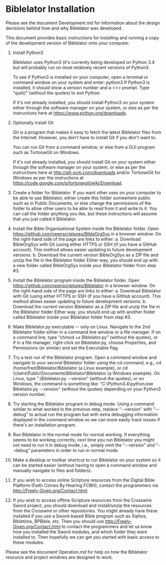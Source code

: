 Biblelator Installation
=======================

Please see the document Development.md for information about the design decisions behind
how and why Biblelator was developed.

This document provides basic instructions for installing and running a copy of the development
version of Biblelator onto your computer.


1. Install Python3

    Biblelator uses Python3 (it's currently being developed on Python 3.4
        but will probably run on most relatively recent versions of Python3.

    To see if Python3 is installed on your computer,
        open a terminal or command window on your system and enter:
            python3
    If Python3 is installed, it should show a version number and a >>> prompt.
        Type "quit()" (without the quotes) to exit Python.

    If it's not already installed, you should install Python3 on your system either
        through the software manager on your system, or else
        as per the instructions here at https://www.python.org/downloads.


2. Optionally install Git

    Git is a program that makes it easy to fetch the latest Biblelator files from the Internet.
    However, you don't have to install Git if you don't want to.

    You can run Git from a command window, or else from a GUI program such as TortoiseGit on Windows.

    If it's not already installed, you should install Git on your system either
        through the software manager on your system, or else
        as per the instructions here at http://git-scm.com/downloads and/or
        TortoiseGit for Windows as per the instructions at
            https://code.google.com/p/tortoisegit/wiki/Download.


3. Create a folder for Biblelator.
    If you want other uses on your computer to be able to use Biblelator,
        either create this folder somewhere public such as in Public Documents, or else
        change the permissions of the folder to allow other users
            to be able to read from it and write to it.
    You can call the folder anything you like,
        but these instructions will assume that you just called it Biblelator.


4. Install the Bible Organisational System inside the Biblelator folder.
    Open https://github.com/openscriptures/BibleOrgSys in a browser window.
    On the right-hand side of the page are links to either:
        a. Download BibleOrgSys with Git (using either HTTPS or SSH (if you have a GitHub account).
            This method allows easier updating to future development versions.
        b. Download the current version BibleOrgSys as a ZIP file and
            unzip the file in the Biblelator folder
    Either way, you should end up with a new folder called BibleOrgSys
        inside your Biblelator folder from step #3.


5. Install the Biblelator program inside the Biblelator folder.
    Open https://github.com/openscriptures/Biblelator in a browser window.
    On the right-hand side of the page are links to either:
        a. Download Biblelator with Git (using either HTTPS or SSH (if you have a GitHub account).
            This method allows easier updating to future development versions.
        b. Download the current version Biblelator as a ZIP file and
            unzip the file in the Biblelator folder
    Either way, you should end up with another folder called Biblelator
        inside your Biblelator folder from step #3.


6. Make Biblelator.py executable -- only on Linux.
    Navigate to the 2nd Biblelator folder either in a command line window or a file manager.
        If on a command line, type "chmod +x Biblelator.py" (without the quotes), or
        if in a file manager, right-click on Biblelator.py, choose Properties,
            and Permissions (or similar) and set the Executable flag.


7. Try a test run of the Biblelator program.
    Open a command window and navigate to your second Biblelator folder using the cd command,
        e.g.,   cd /home/fred/Biblelator/Biblelator (a Linux example), or
                cd \Users\Public\Documents\Biblelator\Biblelator (a Windows example).
    On Linux, type ".\Biblelator.py --version" (without the quotes), or
    on Windows, the command is something like:
            "C:\Python3.4\python.exe Biblelator.py --version" (without the quotes)
        depending on your Python3 version number.


8. Try starting the Biblelator program in debug mode.
    Using a command similar to what worked in the previous step,
        replace "--version" with "--debug" to actual run the program
            but with extra debugging information displayed in the command window
            so we can more easily track issues if there's an installation program.


9. Run Biblelator in the normal mode for normal working.
    If everything seems to be working correctly,
        next time you run Biblelator you might not need to run it in debug mode,
    i.e., simply omit the "--version" and "--debug" parameters in order to run in normal mode.


10. Make a desktop or toolbar shortcut to run Biblelator
    on your system so it can be started easier
    (without having to open a command window and manually navigate to files and folders).


11. If you wish to access online Scripture resources from the Digital Bible Platform
    (Faith Comes By Hearing FCBH), contact the programmers via
    http://Freely-Given.org/Contact.html.


12. If you wish to access offline Scripture resources from the Crosswire Sword project,
    you should download and install/unzip the resources from the Crosswire or other repositories.
    You might already have these installed if you use a Sword-based Bible program such as
        Xiphos, Bibletime, BPBible, etc.
    Then you should use http://Freely-Given.org/Contact.html to contact the programmers
        and let us know how you installed the Sword modules,
        and which folder they were installed to.
    Then hopefully we can get you started with basic access to these modules.
    

Please see the document Operation.md for help on how the Biblelator resource and project
    windows are designed to work.
